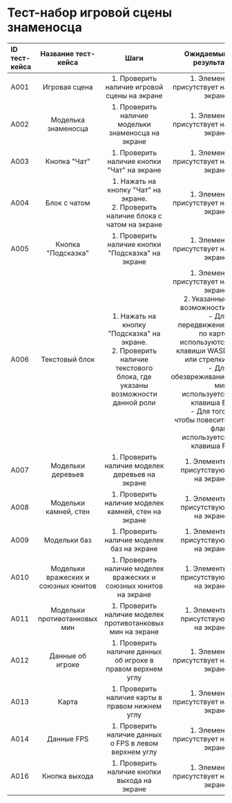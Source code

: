 # **Тест-набор игровой сцены знаменосца**

| ID тест-кейса |         Название тест-кейса         |                                                           Шаги                                                            |                                                                                                                                                                                                                                  Ожидаемый результат |
| :------------ | :---------------------------------: | :-----------------------------------------------------------------------------------------------------------------------: | ---------------------------------------------------------------------------------------------------------------------------------------------------------------------------------------------------------------------------------------------------: |
| A001          |            Игровая сцена            |                                       1. Проверить наличие игровой сцены на экране                                        |                                                                                                                                                                                                                    1. Элемент присутствует на экране |
| A002          |         Моделька знаменосца         |                                    1. Проверить наличие модельки знаменосца на экране                                     |                                                                                                                                                                                                                    1. Элемент присутствует на экране |
| A003          |            Кнопка "Чат"             |                                        1. Проверить наличие кнопки "Чат" на экране                                        |                                                                                                                                                                                                                    1. Элемент присутствует на экране |
| A004          |            Блок с чатом             |                   1. Нажать на кнопку "Чат" на экране.<br> 2. Проверить наличие блока с чатом на экране                   |                                                                                                                                                                                                                    1. Элемент присутствует на экране |
| A005          |         Кнопка "Подсказка"          |                                     1. Проверить наличие кнопки "Подсказка" на экране                                     |                                                                                                                                                                                                                    1. Элемент присутствует на экране |
| A006          |           Текстовый блок            | 1. Нажать на кнопку "Подсказка" на экране.<br> 2. Проверить наличие текстового блока, где указаны возможности данной роли | 1. Элемент присутствует на экране<br>2. Указанные возможности:<br>- Для передвижения по карте используются клавиши WASD или стрелки.<br>- Для обезвреживания мин используется клавиша E.<br>- Для того, чтобы повесить флаг, используется клавиша F. |
| A007          |          Модельки деревьев          |                                      1. Проверить наличие моделек деревьев на экране                                      |                                                                                                                                                                                                                   1. Элементы присутствуют на экране |
| A008          |        Модельки камней, стен        |                                    1. Проверить наличие моделек камней, стен на экране                                    |                                                                                                                                                                                                                   1. Элементы присутствуют на экране |
| A009          |            Модельки баз             |                                        1. Проверить наличие моделек баз на экране                                         |                                                                                                                                                                                                                   1. Элементы присутствуют на экране |
| A010          | Модельки вражеских и союзных юнитов |                             1. Проверить наличие моделек вражеских и союзных юнитов на экране                             |                                                                                                                                                                                                                   1. Элементы присутствуют на экране |
| A011          |    Модельки противотанковых мин     |                                1. Проверить наличие моделек противотанковых мин на экране                                 |                                                                                                                                                                                                                   1. Элементы присутствуют на экране |
| A012          |          Данные об игроке           |                                1. Проверить наличие данных об игроке в правом верхнем углу                                |                                                                                                                                                                                                                    1. Элемент присутствует на экране |
| A013          |                Карта                |                                      1. Проверить наличие карты в правом нижнем углу                                      |                                                                                                                                                                                                                    1. Элемент присутствует на экране |
| A014          |             Данные FPS              |                                  1. Проверить наличие данных о FPS в левом верхнем углу                                   |                                                                                                                                                                                                                    1. Элемент присутствует на экране |
| A016          |            Кнопка выхода            |                                       1. Проверить наличие кнопки выхода на экране                                        |                                                                                                                                                                                                                    1. Элемент присутствует на экране |
